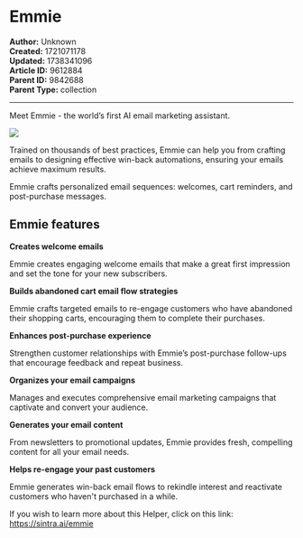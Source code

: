 # Emmie

**Author:** Unknown  
**Created:** 1721071178  
**Updated:** 1738341096  
**Article ID:** 9612884  
**Parent ID:** 9842688  
**Parent Type:** collection  

---

Meet Emmie - the world’s first AI email marketing assistant.

![](https://downloads.intercomcdn.com/i/o/1114402484/974c11c49b03c5c91dea5fd6/image.png?expires=1754573400&signature=0e38c08caf57d7784e90aaf7bf5d1b18e9c666a9817ef5a1a4e0f99770467d69&req=dSEmEs1%2Bn4VXXfMW1HO4zXvhKbsSO%2FgiNLzizsJ0TxAa9U3S%2Bl%2BOSrAOGHem%0AbiUB%0A)

Trained on thousands of best practices, Emmie can help you from crafting emails to designing effective win-back automations, ensuring your emails achieve maximum results.

Emmie crafts personalized email sequences: welcomes, cart reminders, and post-purchase messages.

## **Emmie features**

**Creates welcome emails**

Emmie creates engaging welcome emails that make a great first impression and set the tone for your new subscribers.

**Builds abandoned cart email flow strategies**

Emmie crafts targeted emails to re-engage customers who have abandoned their shopping carts, encouraging them to complete their purchases.

**Enhances post-purchase experience**

Strengthen customer relationships with Emmie’s post-purchase follow-ups that encourage feedback and repeat business.

**Organizes your email campaigns**

Manages and executes comprehensive email marketing campaigns that captivate and convert your audience.

**Generates your email content**

From newsletters to promotional updates, Emmie provides fresh, compelling content for all your email needs.

**Helps re-engage your past customers**

Emmie generates win-back email flows to rekindle interest and reactivate customers who haven't purchased in a while.

If you wish to learn more about this Helper, click on this link: <https://sintra.ai/emmie>
